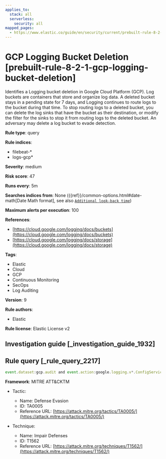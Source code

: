 ```yaml
---
applies_to:
  stack: all
  serverless:
    security: all
mapped_pages:
  - https://www.elastic.co/guide/en/security/current/prebuilt-rule-8-2-1-gcp-logging-bucket-deletion.html
---
```


# GCP Logging Bucket Deletion [prebuilt-rule-8-2-1-gcp-logging-bucket-deletion]

Identifies a Logging bucket deletion in Google Cloud Platform (GCP). Log buckets are containers that store and organize log data. A deleted bucket stays in a pending state for 7 days, and Logging continues to route logs to the bucket during that time. To stop routing logs to a deleted bucket, you can delete the log sinks that have the bucket as their destination, or modify the filter for the sinks to stop it from routing logs to the deleted bucket. An adversary may delete a log bucket to evade detection.

**Rule type**: query

**Rule indices**:

* filebeat-*
* logs-gcp*

**Severity**: medium

**Risk score**: 47

**Runs every**: 5m

**Searches indices from**: None ({{ref}}/common-options.html#date-math[Date Math format], see also [`Additional look-back time`](docs-content://solutions/security/detect-and-alert/create-detection-rule.md#rule-schedule))

**Maximum alerts per execution**: 100

**References**:

* [https://cloud.google.com/logging/docs/buckets](https://cloud.google.com/logging/docs/buckets)
* [https://cloud.google.com/logging/docs/storage](https://cloud.google.com/logging/docs/storage)

**Tags**:

* Elastic
* Cloud
* GCP
* Continuous Monitoring
* SecOps
* Log Auditing

**Version**: 9

**Rule authors**:

* Elastic

**Rule license**: Elastic License v2

## Investigation guide [_investigation_guide_1932]



## Rule query [_rule_query_2217]

```js
event.dataset:gcp.audit and event.action:google.logging.v*.ConfigServiceV*.DeleteBucket and event.outcome:success
```

**Framework**: MITRE ATT&CKTM

* Tactic:

    * Name: Defense Evasion
    * ID: TA0005
    * Reference URL: [https://attack.mitre.org/tactics/TA0005/](https://attack.mitre.org/tactics/TA0005/)

* Technique:

    * Name: Impair Defenses
    * ID: T1562
    * Reference URL: [https://attack.mitre.org/techniques/T1562/](https://attack.mitre.org/techniques/T1562/)



